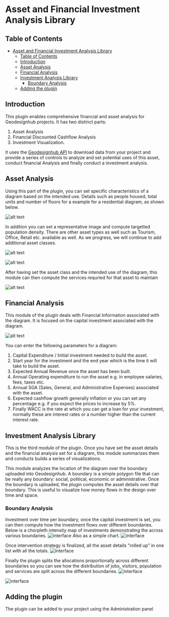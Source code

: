 # Asset and Financial Investment Analysis Library

## Table of Contents

- [Asset and Financial Investment Analysis Library](#asset-and-financial-investment-analysis-library)
  - [Table of Contents](#table-of-contents)
  - [Introduction](#introduction)
  - [Asset Analysis](#asset-analysis)
  - [Financial Analysis](#financial-analysis)
  - [Investment Analysis Library](#investment-analysis-library)
    - [Boundary Analysis](#boundary-analysis)
  - [Adding the plugin](#adding-the-plugin)

## Introduction 
This plugin enables comprehensive financial and asset analysis for Geodesignhub projects. It has two distinct parts:

1. Asset Analysis
2. Financial Discounted Cashflow Analysis
3. Investment Visualization.

It uses the [Geodesignhub API](http://www.geodesignhub.com/api/) to download data from your project and provide a series of controls to analyze and set potential uses of this asset, conduct financial Analysis and finally conduct a investment analysis.

## Asset Analysis

Using this part of the plugin, you can set specific characteristics of a diagram based on the intended use. Details such as people housed, total units and number of floors for a example for a residential diagram, as shown below.

![alt text][logo]

In addition you can set a representative image and compute targetted population density. There are other asset types as well such as Tourism, Office, Retail etc. available as well. As we progress, we will continue to add additional asset classes.

![alt text][logo4]

![alt text][logo5]

After having set the asset class and the intended use of the diagram, this module  can then compute the services requried for that asset to maintain

![alt text][logo3]

## Financial Analysis

This module of the plugin deals with Financial Information associated with the diagram. It is focused on the capital investment associated with the diagram. 

![alt text][logo2]

You can enter the following parameters for a diagram:

1. Capital Expenditure / Initial investment needed to build the asset.
2. Start year for the investment and the end year which is the time it will take to build the asset.
3. Expected Annual Revenue once the asset has been built.
4. Annual Operating expenditure to run the asset e.g. in employee salaries, fees, taxes etc.
5. Annual SGA (Sales, General, and Administrative Expenses) associated with the asset.
6. Expected cashflow growth generally inflation or you can set any percentage e.g. if you expect the prices to increase by 5%.
7. Finally WACC is the rate at which you can get a loan for your investment, normally these are interest rates or a number higher than the current interest rate.

[logo]: https://i.imgur.com/npgPPTm.jpg "Geodesignhub Diagram Discounted Cash Flow"
[logo2]: https://i.imgur.com/E82qisZ.jpg "Geodesignhub Diagram Discounted Cash Flow"
[logo4]: https://i.imgur.com/GRx4gYx.jpg "Geodesignhub Diagram Discounted Cash Flow"
[logo3]: https://i.imgur.com/gZDFCV9.jpg "Geodesignhub Diagram Discounted Cash Flow"
[logo5]: https://i.imgur.com/2dHdhIK.jpg "Geodesignhub Diagram Discounted Cash Flow"

## Investment Analysis Library

This is the third module of the plugin. Once you have set the asset details and the financial analysis set for a diagram, this module summarizes them and conducts builds a series of visualizations.

This module analyzes the location of the diagram over the boundary uploaded into Geodesignhub. A boundary is a simple polygon file that can be really any boundary: social, political, economic or administrative. Once the boundary is uploaded, the plugin computes the asset details over that boundary. This is useful to visualize how money flows in the design over time and space.

### Boundary Analysis

Investment over time per boundary, once the capital investment is set, you can then compute how the investment flows over different boundaries. Below is a chorpleth intensity map of investments demonstrating the across various boundaries.
![interface][ui4]
Also as a simple chart.
![interface][ui0]

Once intervention strategy is finalized, all the asset details "rolled up" in one list with all the totals.
![interface][ui2]

Finally the plugin splits the allocations proportionally across different boundaries so you can see how the distribution of jobs, visitors, population and services are split across the different boundaries.
![interface][ui1]

![interface][ui3]

[ui0]: https://i.imgur.com/JBfPZzV.jpg "Boundaries chart"
[ui1]: https://i.imgur.com/RznTWoh.jpg "Population and Jobs"
[ui2]: https://i.imgur.com/SYE7z3q.jpg "Rollup"
[ui3]: https://i.imgur.com/3kI6ioU.jpg "Yearly Interface"
[ui4]: https://i.imgur.com/51dzMca.jpg "Boundary map"

## Adding the plugin
The plugin can be added to your project using the Administration panel